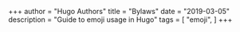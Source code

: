 +++
author = "Hugo Authors"
title = "Bylaws"
date = "2019-03-05"
description = "Guide to emoji usage in Hugo"
tags = [
    "emoji",
]
+++
 